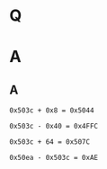 # Q
# A

## A

```
0x503c + 0x8 = 0x5044 
```

```
0x503c - 0x40 = 0x4FFC
```

```
0x503c + 64 = 0x507C 
```

```
0x50ea - 0x503c = 0xAE 
```